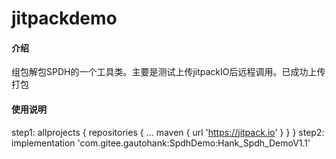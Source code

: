 # jitpackdemo

#### 介绍
组包解包SPDH的一个工具类。主要是测试上传jitpackIO后远程调用。已成功上传打包

#### 使用说明
step1:
allprojects {
		repositories {
			...
			maven { url 'https://jitpack.io' }
		}
}
step2:
implementation 'com.gitee.gautohank:SpdhDemo:Hank_Spdh_DemoV1.1'


